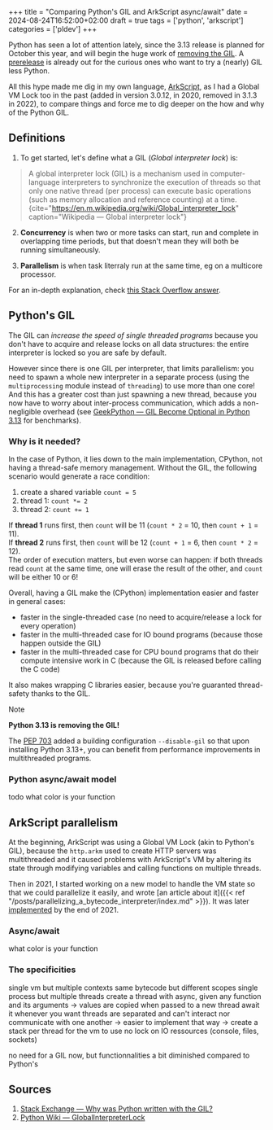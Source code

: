 +++
title = "Comparing Python's GIL and ArkScript async/await"
date = 2024-08-24T16:52:00+02:00
draft = true
tags = ['python', 'arkscript']
categories = ['pldev']
+++

Python has seen a lot of attention lately, since the 3.13 release is planned for October this year, and will begin the huge work of [removing the GIL](https://peps.python.org/pep-0703/). A [prerelease](https://www.python.org/downloads/release/python-3130rc1/) is already out for the curious ones who want to try a (nearly) GIL less Python.

All this hype made me dig in my own language, [ArkScript](https://arkscript-lang.dev), as I had a Global VM Lock too in the past (added in version 3.0.12, in 2020, removed in 3.1.3 in 2022), to compare things and force me to dig deeper on the how and why of the Python GIL.

## Definitions

1. To get started, let's define what a GIL (*Global interpreter lock*) is:

> A global interpreter lock (GIL) is a mechanism used in computer-language interpreters to synchronize the execution of threads so that only one native thread (per process) can execute basic operations (such as memory allocation and reference counting) at a time.
{cite="https://en.m.wikipedia.org/wiki/Global_interpreter_lock" caption="Wikipedia — Global interpreter lock"}

2. **Concurrency** is when two or more tasks can start, run and complete in overlapping time periods, but that doesn't mean they will both be running simultaneously.

3. **Parallelism** is when task literraly run at the same time, eg on a multicore processor.

For an in-depth explanation, check [this Stack Overflow answer](https://stackoverflow.com/a/24684037).

## Python's GIL

The GIL can *increase the speed of single threaded programs* because you don't have to acquire and release locks on all data structures: the entire interpreter is locked so you are safe by default.

However since there is one GIL per interpreter, that limits parallelism: you need to spawn a whole new interpreter in a separate process (using the `multiprocessing` module instead of `threading`) to use more than one core! And this has a greater cost than just spawning a new thread, because you now have to worry about inter-process communication, which adds a non-negligible overhead (see [GeekPython — GIL Become Optional in Python 3.13](https://geekpython.in/gil-become-optional-in-python) for benchmarks).

### Why is it needed?

In the case of Python, it lies down to the main implementation, CPython, not having a thread-safe memory management. Without the GIL, the following scenario would generate a race condition:

1. create a shared variable `count = 5`
2. thread 1: `count *= 2`
3. thread 2: `count += 1`

If **thread 1** runs first, then `count` will be 11 (`count * 2` = 10, then `count + 1` = 11).  
If **thread 2** runs first, then `count` will be 12 (`count + 1` = 6, then `count * 2` = 12).  
The order of execution matters, but even worse can happen: if both threads read `count` at the same time, one will erase the result of the other, and `count` will be either 10 or 6!

Overall, having a GIL make the (CPython) implementation easier and faster in general cases:

- faster in the single-threaded case (no need to acquire/release a lock for every operation)
- faster in the multi-threaded case for IO bound programs (because those happen outside the GIL)
- faster in the multi-threaded case for CPU bound programs that do their compute intensive work in C (because the GIL is released before calling the C code)

It also makes wrapping C libraries easier, because you're guaranted thread-safety thanks to the GIL.

> [!NOTE]
> **Python 3.13 is removing the GIL!**
> 
> The [PEP 703](https://peps.python.org/pep-0703/) added a building configuration `--disable-gil` so that upon installing Python 3.13+, you can benefit from performance improvements in multithreaded programs.

### Python async/await model

todo
what color is your function

## ArkScript parallelism

At the beginning, ArkScript was using a Global VM Lock (akin to Python's GIL), because the `http.arkm` used to create HTTP servers was multithreaded and it caused problems with ArkScript's VM by altering its state through modifying variables and calling functions on multiple threads.

Then in 2021, I started working on a new model to handle the VM state so that we could parallelize it easily, and wrote [an article about it]({{< ref "/posts/parallelizing_a_bytecode_interpreter/index.md" >}}). It was later [implemented](https://github.com/ArkScript-lang/Ark/commit/743c2c94de0bcd8299cbcf41b4a57d825e742745) by the end of 2021.

### Async/await

what color is your function

### The specificities

single vm but multiple contexts
same bytecode but different scopes
single process but multiple threads
create a thread with async, given any function and its arguments
-> values are copied when passed to a new thread
await it whenever you want
threads are separated and can't interact nor communicate with one another
-> easier to implement that way
-> create a stack per thread for the vm to use
no lock on IO ressources (console, files, sockets)

no need for a GIL now, but functionnalities a bit diminished compared to Python's

## Sources

1. [Stack Exchange — Why was Python written with the GIL?](https://softwareengineering.stackexchange.com/questions/186889/why-was-python-written-with-the-gil)
2. [Python Wiki — GlobalInterpreterLock](https://wiki.python.org/moin/GlobalInterpreterLock)

